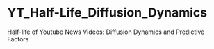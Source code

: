 # YT_Half-Life_Diffusion_Dynamics
Half-life of Youtube News Videos: Diffusion Dynamics and Predictive Factors
